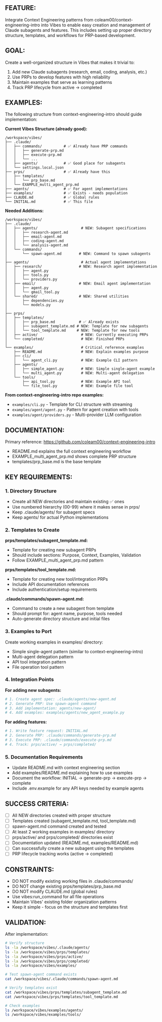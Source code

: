 ## FEATURE:
Integrate Context Engineering patterns from coleam00/context-engineering-intro into Vibes to enable easy creation and management of Claude subagents and features. This includes setting up proper directory structure, templates, and workflows for PRP-based development.

## GOAL:
Create a well-organized structure in Vibes that makes it trivial to:
1. Add new Claude subagents (research, email, coding, analysis, etc.)
2. Use PRPs to develop features with high reliability
3. Maintain examples that serve as learning patterns
4. Track PRP lifecycle from active → completed

## EXAMPLES:
The following structure from context-engineering-intro should guide implementation:

**Current Vibes Structure (already good):**
```
/workspace/vibes/
├── .claude/
│   ├── commands/          # ✅ Already have PRP commands
│   │   ├── generate-prp.md
│   │   ├── execute-prp.md
│   │   └── ...
│   ├── agents/            # ✅ Good place for subagents
│   └── settings.local.json
├── prps/                  # ✅ Already have this
│   ├── templates/
│   │   └── prp_base.md
│   └── EXAMPLE_multi_agent_prp.md
├── agents/                # ✅ For agent implementations
├── examples/              # ✅ Exists - needs population
├── CLAUDE.md              # ✅ Global rules
└── INITIAL.md             # ✅ This file
```

**Needed Additions:**
```
/workspace/vibes/
├── .claude/
│   ├── agents/                    # NEW: Subagent specifications
│   │   ├── research-agent.md
│   │   ├── email-agent.md
│   │   ├── coding-agent.md
│   │   └── analysis-agent.md
│   └── commands/
│       └── spawn-agent.md        # NEW: Command to spawn subagents
│
├── agents/                        # Actual agent implementations
│   ├── research/                 # NEW: Research agent implementation
│   │   ├── agent.py
│   │   ├── tools.py
│   │   └── providers.py
│   ├── email/                    # NEW: Email agent implementation
│   │   ├── agent.py
│   │   └── gmail_tool.py
│   └── shared/                   # NEW: Shared utilities
│       ├── dependencies.py
│       └── models.py
│
├── prps/
│   ├── templates/
│   │   ├── prp_base.md           # ✅ Already exists
│   │   ├── subagent_template.md # NEW: Template for new subagents
│   │   └── tool_template.md     # NEW: Template for new tools
│   ├── active/                    # NEW: Currently executing PRPs
│   └── completed/                 # NEW: Finished PRPs
│
└── examples/                      # Critical reference examples
    ├── README.md                  # NEW: Explain examples purpose
    ├── cli/
    │   └── agent_cli.py           # NEW: Example CLI pattern
    ├── agents/
    │   ├── simple_agent.py        # NEW: Simple single-agent example
    │   └── multi_agent.py         # NEW: Multi-agent delegation
    └── tools/
        ├── api_tool.py            # NEW: Example API tool
        └── file_tool.py           # NEW: Example file tool
```

**From context-engineering-intro repo examples:**
- `examples/cli.py` - Template for CLI structure with streaming
- `examples/agent/agent.py` - Pattern for agent creation with tools
- `examples/agent/providers.py` - Multi-provider LLM configuration

## DOCUMENTATION:
Primary reference: https://github.com/coleam00/context-engineering-intro
- README.md explains the full context engineering workflow
- EXAMPLE_multi_agent_prp.md shows complete PRP structure
- templates/prp_base.md is the base template

## KEY REQUIREMENTS:

### 1. Directory Structure
- Create all NEW directories and maintain existing ✅ ones
- Use numbered hierarchy (00-99) where it makes sense in prps/
- Keep .claude/agents/ for subagent specs
- Keep agents/ for actual Python implementations

### 2. Templates to Create
**prps/templates/subagent_template.md:**
- Template for creating new subagent PRPs
- Should include sections: Purpose, Context, Examples, Validation
- Follow EXAMPLE_multi_agent_prp.md pattern

**prps/templates/tool_template.md:**
- Template for creating new tool/integration PRPs
- Include API documentation references
- Include authentication/setup requirements

**.claude/commands/spawn-agent.md:**
- Command to create a new subagent from template
- Should prompt for: agent name, purpose, tools needed
- Auto-generate directory structure and initial files

### 3. Examples to Port
Create working examples in examples/ directory:
- Simple single-agent pattern (similar to context-engineering-intro)
- Multi-agent delegation pattern
- API tool integration pattern
- File operation tool pattern

### 4. Integration Points
**For adding new subagents:**
```bash
# 1. Create agent spec: .claude/agents/new-agent.md
# 2. Generate PRP: Use spawn-agent command
# 3. Add implementation: agents/new-agent/
# 4. Add examples: examples/agents/new_agent_example.py
```

**For adding features:**
```bash
# 1. Write feature request: INITIAL.md
# 2. Generate PRP: .claude/commands/generate-prp.md
# 3. Execute PRP: .claude/commands/execute-prp.md
# 4. Track: prps/active/ → prps/completed/
```

### 5. Documentation Requirements
- Update README.md with context engineering section
- Add examples/README.md explaining how to use examples
- Document the workflow: INITIAL → generate-prp → execute-prp → complete
- Include .env.example for any API keys needed by example agents

## SUCCESS CRITERIA:
- [ ] All NEW directories created with proper structure
- [ ] Templates created (subagent_template.md, tool_template.md)
- [ ] spawn-agent.md command created and tested
- [ ] At least 2 working examples in examples/ directory
- [ ] prps/active/ and prps/completed/ directories exist
- [ ] Documentation updated (README.md, examples/README.md)
- [ ] Can successfully create a new subagent using the templates
- [ ] PRP lifecycle tracking works (active → completed)

## CONSTRAINTS:
- DO NOT modify existing working files in .claude/commands/
- DO NOT change existing prps/templates/prp_base.md
- DO NOT modify CLAUDE.md (global rules)
- Use vibes:run_command for all file operations
- Maintain Vibes' existing folder organization patterns
- Keep it simple - focus on the structure and templates first

## VALIDATION:
After implementation:
```bash
# Verify structure
ls -la /workspace/vibes/.claude/agents/
ls -la /workspace/vibes/prps/templates/
ls -la /workspace/vibes/prps/active/
ls -la /workspace/vibes/prps/completed/
ls -la /workspace/vibes/examples/

# Test spawn-agent command exists
cat /workspace/vibes/.claude/commands/spawn-agent.md

# Verify templates exist
cat /workspace/vibes/prps/templates/subagent_template.md
cat /workspace/vibes/prps/templates/tool_template.md

# Check examples
ls /workspace/vibes/examples/agents/
ls /workspace/vibes/examples/tools/
```

